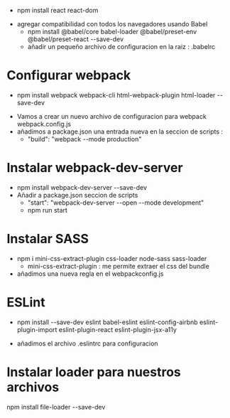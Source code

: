 * npm install react react-dom

- agregar compatibilidad con todos los navegadores usando Babel
    * npm install @babel/core babel-loader @babel/preset-env @babel/preset-react --save-dev
    - añadir un pequeño archivo de configuracion en la raiz : .babelrc

# Configurar webpack

* npm install webpack webpack-cli html-webpack-plugin html-loader --save-dev

- Vamos a crear un nuevo archivo de configuracion para webpack webpack.config.js
- añadimos a package.json una entrada nueva en la seccion de scripts :
    * "build": "webpack --mode production"

# Instalar webpack-dev-server

- npm install webpack-dev-server --save-dev
- Añadir a package.json seccion de scripts
    * "start": "webpack-dev-server --open --mode development"
    * npm run start

# Instalar SASS
- npm i mini-css-extract-plugin css-loader node-sass sass-loader
    * mini-css-extract-plugin : me permite extraer el css del bundle 
- añadimos una nueva regla en el webpackconfig.js

# ESLint 

- npm install --save-dev eslint babel-eslint eslint-config-airbnb eslint-plugin-import eslint-plugin-react eslint-plugin-jsx-a11y

- añadimos el archivo .eslintrc para configuracion

# Instalar loader para nuestros archivos

npm install file-loader --save-dev
